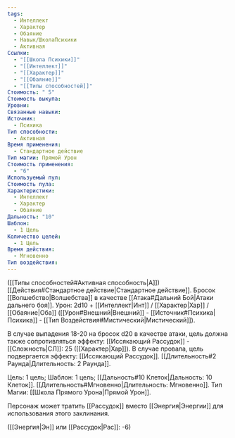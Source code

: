 ```yaml
---
tags:
  - Интеллект
  - Характер
  - Обаяние
  - Навык/ШколаПсихики
  - Активная
Ссылки:
  - "[[Школа Психики]]"
  - "[[Интеллект]]"
  - "[[Характер]]"
  - "[[Обаяние]]"
  - "[[Типы способностей]]"
Стоимость: " 5"
Стоимость выкупа: 
Уровни: 
Связанные навыки: 
Источник:
  - Психика
Тип способности:
  - Активная
Время применения:
  - Стандартное действие
Тип магии: Прямой Урон
Стоимость применения:
  - "6"
Используемый пул: 
Стоимость пула: 
Характеристики:
  - Интеллект
  - Характер
  - Обаяние
Дальность: "10"
Шаблон:
  - 1 Цель
Количество целей:
  - 1 Цель
Время действия:
  - Мгновенно
Тип воздействия:
---
```

([[Типы способностей#Активная способность|А]]) [[Действия#Стандартное действие|Стандартное действие]]. Бросок [[Волшебство|Волшебства]] в качестве [[Атака#Дальний Бой|Атаки дальнего боя]]. Урон: 2d10 + [[Интеллект|Инт]] / [[Характер|Хар]] / [[Обаяние|Оба]] ([[Урон#Внешний|Внешний]] - [[Источник#Психика|Психика]] - [[Тип Воздействия#Мистический|Мистический]]). 

В случае выпадения 18-20 на бросок d20 в качестве атаки, цель должна также сопротивляться эффекту: [[Иссякающий Рассудок]] - [[Сложность|СЛ]]: 25 ([[Характер|Хар]]). В случае провала, цель подвергается эффекту: [[Иссякающий Рассудок]]. [[Длительность#2 Раунда|Длительность: 2 Раунда]].

Цель: 1 цель; Шаблон: 1 цель; [[Дальность#10 Клеток|Дальность: 10 Клеток]]. [[Длительность#Мгновенно|Длительность: Мгновенно]]. Тип Магии: [[Школа Прямого Урона|Прямой Урон]].

Персонаж может тратить [[Рассудок]] вместо [[Энергия|Энергии]] для использования этого заклинания.

([[Энергия|Эн]] или [[Рассудок|Рас]]: -6)
